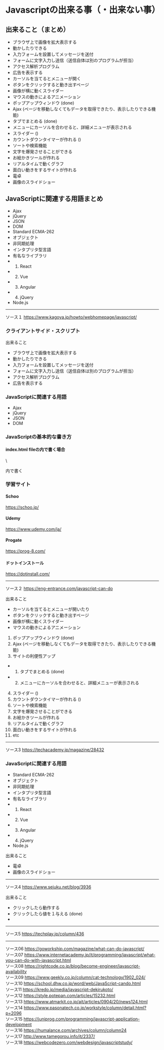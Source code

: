 # Javascriptの出来る事（・出来ない事）


## 出来ること（まとめ）
- ブラウザ上で画像を拡大表示する
- 動かしたりできる
- 入力フォームを設置してメッセージを送付
- フォームに文字入力し送信（送信自体は別のプログラムが担当）
- アクセス解析プログラム
- 広告を表示する
- カーソルを当てるとメニューが開く
- ボタンをクリックすると動き出すページ
- 画像が横に動くスライダー
- マウスの動きによるアニメーション
- ポップアップウィンドウ (done)
- Ajax (ページを移動しなくてもデータを取得できたり、表示したりできる機能)
- タブでまとめる (done)
- メニューにカーソルを合わせると、詳細メニューが表示される
- スライダー ()
- カウントダウンタイマーが作れる ()
- ソートや検索機能
- 文字を爆発させることができる
- お絵かきツールが作れる
- リアルタイムで動くグラフ
- 面白い動きをするサイトが作れる
- 電卓
- 画像のスライドショー

## JavaScriptに関連する用語まとめ

- Ajax
- jQuery
- JSON
- DOM
- Standard ECMA-262
- オブジェクト
- 非同期処理
- インタプリタ型言語
- 有名なライブラリ
- 1. React
- 2. Vue
- 3. Angular
- 4. jQuery
- Node.js

---

ソース１
https://www.kagoya.jp/howto/webhomepage/javascript/

### クライアントサイド・スクリプト

出来ること
- ブラウザ上で画像を拡大表示する
- 動かしたりできる
- 入力フォームを設置してメッセージを送付
- フォームに文字入力し送信（送信自体は別のプログラムが担当）
- アクセス解析プログラム
- 広告を表示する

### JavaScriptに関連する用語

- Ajax
- jQuery
- JSON
- DOM

### JavaScriptの基本的な書き方

#### index.html fileの<body></body>内で書く場合

<script>
  document.write("Hello world, JS in html file");
</script>
\
<script></script>内で書く

### 学習サイト

#### Schoo

https://schoo.jp/

#### Udemy

https://www.udemy.com/ja/

#### Progate

https://prog-8.com/

#### ドットインストール

https://dotinstall.com/

---

ソース２
https://eng-entrance.com/javascript-can-do

出来ること
- カーソルを当てるとメニューが開いたり
- ボタンをクリックすると動き出すページ
- 画像が横に動くスライダー
- マウスの動きによるアニメーション
1. ポップアップウィンドウ (done)
2. Ajax (ページを移動しなくてもデータを取得できたり、表示したりできる機能)
3. サイトの利便性アップ
- 1. タブでまとめる (done)
- 2. メニューにカーソルを合わせると、詳細メニューが表示される
4. スライダー ()
5. カウントダウンタイマーが作れる ()
6. ソートや検索機能
7. 文字を爆発させることができる
8. お絵かきツールが作れる
9. リアルタイムで動くグラフ
10. 面白い動きをするサイトが作れる
11. etc

---

ソース3
https://techacademy.jp/magazine/28432

### JavaScriptに関連する用語

- Standard ECMA-262
- オブジェクト
- 非同期処理
- インタプリタ型言語
- 有名なライブラリ
- 1. React
- 2. Vue
- 3. Angular
- 4. jQuery
- Node.js

出来ること
- 電卓
- 画像のスライドショー

---

ソース4
https://www.sejuku.net/blog/3936

出来ること
- クリックしたら動作する
- クリックしたら値を１与える (done)
- 

---

ソース5
https://techplay.jp/column/436

---

ソース06 https://goworkship.com/magazine/what-can-do-javascript/ \
ソース07 https://www.internetacademy.jp/it/programming/javascript/what-you-can-do-with-javascript.html <br/>
ソース08 https://rightcode.co.jp/blog/become-engineer/javascript-availability  
ソース09 https://www.geekly.co.jp/column/cat-technology/1902_024/ <br/>
ソース10 https://school.dhw.co.jp/word/web/JavaScript-cando.html <br/>
ソース11 https://kredo.jp/media/javascript-dekirukoto/ <br/>
ソース12 https://style.potepan.com/articles/15232.html <br/>
ソース13 https://www.atmarkit.co.jp/ait/articles/0904/20/news124.html <br/>
ソース14 https://www.pasonatech.co.jp/workstyle/column/detail.html?p=2096 <br/>
ソース15 https://juniprog.com/programming/javascript-application-development <br/>
ソース16 https://humalance.com/archives/column/column24 <br/>
ソース17 http://www.tamegorou.info/it/2337/ <br/>
ソース18 https://webcodezero.com/webdesign/javascriptstudy/ <br/>
